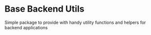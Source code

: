 # Base Backend Utils

Simple package to provide with handy utility functions and helpers for backend applications
